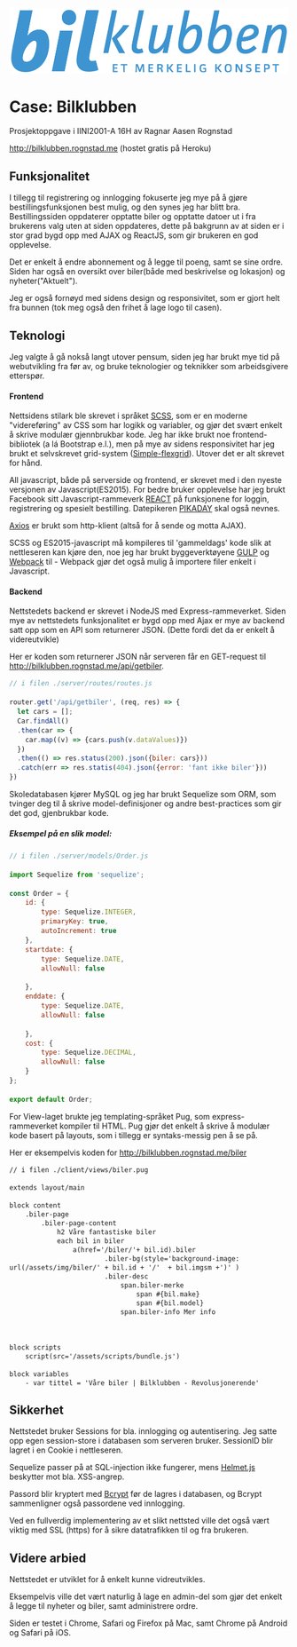 ![Bilklubben](https://raw.githubusercontent.com/rognstadragnar/bilklubben/master/githubimg.png)


# Case: Bilklubben
Prosjektoppgave i IINI2001-A 16H av Ragnar Aasen Rognstad

http://bilklubben.rognstad.me (hostet gratis på Heroku)

## Funksjonalitet
I tillegg til registrering og innlogging fokuserte jeg mye på å gjøre bestillingsfunksjonen best mulig, og den synes jeg har blitt bra. 
Bestillingssiden oppdaterer opptatte biler og opptatte datoer ut i fra brukerens valg uten at siden oppdateres, dette på bakgrunn av at 
siden er i stor grad bygd opp med AJAX og ReactJS, som gir brukeren en god opplevelse.

Det er enkelt å endre abonnement og å legge til poeng, samt se sine ordre. Siden har også en oversikt over biler(både med beskrivelse og lokasjon) og nyheter("Aktuelt").

Jeg er også fornøyd med sidens design og responsivitet, som er gjort helt fra bunnen (tok meg også den frihet å lage logo til casen).

## Teknologi
Jeg valgte å gå nokså langt utover pensum, siden jeg har brukt mye tid på webutvikling fra før av, og bruke teknologier og teknikker som arbeidsgivere etterspør.
#### Frontend
Nettsidens stilark ble skrevet i språket [SCSS](http://sass-lang.com/), som er en moderne "videreføring" av CSS som har logikk og variabler, og gjør det svært enkelt å skrive modulær gjennbrukbar kode. Jeg har ikke brukt noe frontend-bibliotek (a lá Bootstrap e.l.), men på mye av sidens responsivitet har jeg brukt et selvskrevet grid-system ([Simple-flexgrid](https://www.npmjs.com/package/simple-flexgrid)). Utover det er alt skrevet for hånd.

All javascript, både på serverside og frontend, er skrevet med i den nyeste versjonen av Javascript(ES2015).
For bedre bruker opplevelse har jeg brukt Facebook sitt Javascript-rammeverk [REACT](https://facebook.github.io/react/) på funksjonene for loggin, registrering og spesielt bestilling. Datepikeren [PIKADAY](https://github.com/dbushell/Pikaday) skal også nevnes.

[Axios](https://github.com/mzabriskie/axios) er brukt som http-klient (altså for å sende og motta AJAX).

SCSS og ES2015-javascript må kompileres til 'gammeldags' kode slik at nettleseren kan kjøre den, noe jeg har brukt byggeverktøyene [GULP](http://gulpjs.com/) og [Webpack](https://webpack.github.io/) til - Webpack gjør det også mulig å importere filer enkelt i Javascript.

#### Backend
Nettstedets backend er skrevet i NodeJS med Express-rammeverket. Siden mye av nettstedets funksjonalitet er bygd opp med Ajax er mye av backend satt opp som en API som returnerer JSON. (Dette fordi det da er enkelt å videreutvikle)

Her er koden som returnerer JSON når serveren får en GET-request til http://bilklubben.rognstad.me/api/getbiler.
```Javascript 
// i filen ./server/routes/routes.js

router.get('/api/getbiler', (req, res) => {
  let cars = [];
  Car.findAll()
  .then(car => {
    car.map((v) => {cars.push(v.dataValues)})
  })
  .then(() => res.status(200).json({biler: cars}))
  .catch(err => res.statis(404).json({error: 'fant ikke biler'}))
})
```

Skoledatabasen kjører MySQL og jeg har brukt Sequelize som ORM, som tvinger deg til å skrive model-definisjoner og andre best-practices som gir det god, gjenbrukbar kode. 

##### Eksempel på en slik model:
```Javascript
// i filen ./server/models/Order.js

import Sequelize from 'sequelize';

const Order = {
    id: { 
        type: Sequelize.INTEGER, 
        primaryKey: true, 
        autoIncrement: true
    },
    startdate: {
        type: Sequelize.DATE,
        allowNull: false

    },
    enddate: {
        type: Sequelize.DATE,
        allowNull: false

    },
    cost: {
        type: Sequelize.DECIMAL,
        allowNull: false
    }
};

export default Order;
```

For View-laget brukte jeg templating-språket Pug, som express-rammeverket kompiler til HTML. Pug gjør det enkelt å skrive å modulær kode basert på layouts, som i tillegg er syntaks-messig pen å se på.

Her er eksempelvis koden for http://bilklubben.rognstad.me/biler
```Pug
// i filen ./client/views/biler.pug

extends layout/main

block content
    .biler-page
        .biler-page-content
            h2 Våre fantastiske biler
            each bil in biler
                a(href='/biler/'+ bil.id).biler
                        .biler-bg(style='background-image: url(/assets/img/biler/' + bil.id + '/'  + bil.imgsm +')' )
                        .biler-desc
                            span.biler-merke 
                                span #{bil.make} 
                                span #{bil.model}
                            span.biler-info Mer info



block scripts
    script(src='/assets/scripts/bundle.js')
    
block variables
    - var tittel = 'Våre biler | Bilklubben - Revolusjonerende'
```


## Sikkerhet 
Nettstedet bruker Sessions for bla. innlogging og autentisering. Jeg satte opp egen session-store i databasen som serveren bruker. SessionID blir lagret i en Cookie i nettleseren.

Sequelize passer på at SQL-injection ikke fungerer, mens [Helmet.js](https://github.com/helmetjs/helmet) beskytter mot bla. XSS-angrep.

Passord blir kryptert med [Bcrypt](https://www.npmjs.com/package/bcrypt) før de lagres i databasen, og Bcrypt sammenligner også passordene ved innlogging.

Ved en fullverdig implementering av et slikt nettsted ville det også vært viktig med SSL (https) for å sikre datatrafikken til og fra brukeren.



## Videre arbied
Nettstedet er utviklet for å enkelt kunne vidreutvikles.

Eksempelvis ville det vært naturlig å lage en admin-del som gjør det enkelt å legge til nyheter og biler, samt administrere ordre.




Siden er testet i Chrome, Safari og Firefox på Mac, samt Chrome på Android og Safari på iOS.